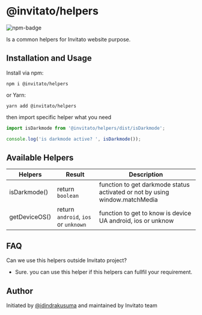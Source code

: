 # @invitato/helpers

![npm-badge](https://img.shields.io/npm/v/@invitato/helpers)

Is a common helpers for Invitato website purpose.

## Installation and Usage

Install via npm:

```
npm i @invitato/helpers
```

or Yarn:

```
yarn add @invitato/helpers
```

then import specific helper what you need

```js
import isDarkmode from '@invitato/helpers/dist/isDarkmode';

console.log('is darkmode active? ', isDarkmode());
```

## Available Helpers

| Helpers       | Result                               | Description                                                                 |
| ------------- | ------------------------------------ | --------------------------------------------------------------------------- |
| isDarkmode()  | return `boolean`                     | function to get darkmode status activated or not by using window.matchMedia |
| getDeviceOS() | return `android`, `ios` or `unknown` | function to get to know is device UA android, ios or unknow                 |

## FAQ

Can we use this helpers outside Invitato project?

- Sure. you can use this helper if this helpers can fullfil your requirement.

## Author

Initiated by [@idindrakusuma](https://github.com/idindrakusuma) and maintained by Invitato team

